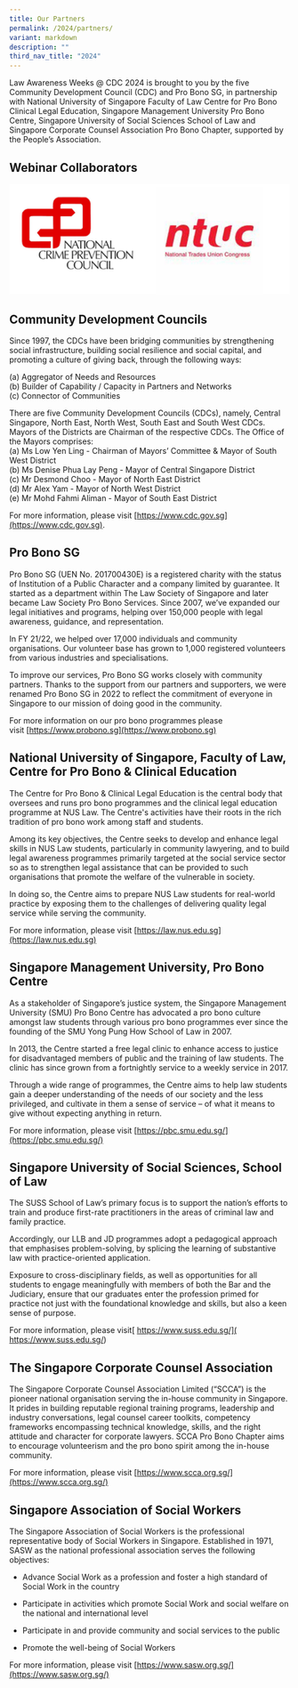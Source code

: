 ```yaml
---
title: Our Partners
permalink: /2024/partners/
variant: markdown
description: ""
third_nav_title: "2024"
---
```

Law Awareness Weeks @ CDC 2024 is brought to you by the five Community Development Council (CDC) and Pro Bono SG, in partnership with National University of Singapore Faculty of Law Centre for Pro Bono Clinical Legal Education, Singapore Management University Pro Bono Centre, Singapore University of Social Sciences School of Law and Singapore Corporate Counsel Association Pro Bono Chapter, supported by the People’s Association.

## Webinar Collaborators

![](/images/webinar_collaborators.png)

## Community Development Councils

Since 1997, the CDCs have been bridging communities by strengthening social infrastructure, building social resilience and social capital, and promoting a culture of giving back, through the following ways:
                
(a)            Aggregator of Needs and Resources <br>
(b)            Builder of Capability / Capacity in Partners and Networks <br>
(c)            Connector of Communities 

There are five Community Development Councils (CDCs), namely, Central Singapore, North East, North West, South East and South West CDCs.  Mayors of the Districts are Chairman of the respective CDCs. The Office of the Mayors comprises: <br>
(a) Ms Low Yen Ling - Chairman of Mayors’ Committee &amp; Mayor of South West District <br>
(b)  Ms Denise Phua Lay Peng - Mayor of Central Singapore District <br>
(c)  Mr Desmond Choo - Mayor of North East District <br>
(d) Mr Alex Yam	- Mayor of North West District <br>
(e)  Mr Mohd Fahmi Aliman	- Mayor of South East District <br>

For more information, please visit [https://www.cdc.gov.sg](https://www.cdc.gov.sg).

## Pro Bono SG

Pro Bono SG (UEN No. 201700430E) is a registered charity with the status of Institution of a Public Character and a company limited by guarantee. It started as a department within The Law Society of Singapore and later became Law Society Pro Bono Services. Since 2007, we’ve expanded our legal initiatives and programs, helping over 150,000 people with legal awareness, guidance, and representation.

In FY 21/22, we helped over 17,000 individuals and community organisations. Our volunteer base has grown to 1,000 registered volunteers from various industries and specialisations.

To improve our services, Pro Bono SG works closely with community partners. Thanks to the support from our partners and supporters, we were renamed Pro Bono SG in 2022 to reflect the commitment of everyone in Singapore to our mission of doing good in the community.

For more information on our pro bono programmes&nbsp;please visit&nbsp;[https://www.probono.sg](https://www.probono.sg)


## National University of Singapore, Faculty of Law, Centre for Pro Bono &amp; Clinical Education

The Centre for Pro Bono &amp; Clinical Legal Education is the central body that oversees and runs pro bono programmes and the clinical legal education programme at NUS Law. The Centre's activities have their roots in the rich tradition of pro bono work among staff and students.

Among its key objectives, the Centre seeks to develop and enhance legal skills in NUS Law students, particularly in community lawyering, and to build legal awareness programmes primarily targeted at the social service sector so as to strengthen legal assistance that can be provided to such organisations that promote the welfare of the vulnerable in society.

In doing so, the Centre aims to prepare NUS Law students for real-world practice by exposing them to the challenges of delivering quality legal service while serving the community.&nbsp;

For more information, please visit [https://law.nus.edu.sg](https://law.nus.edu.sg) 

## Singapore Management University, Pro Bono Centre

As a stakeholder of Singapore’s justice system, the Singapore Management University (SMU) Pro Bono Centre has advocated a pro bono culture amongst law students through various pro bono programmes ever since the founding of the SMU Yong Pung How School of Law in 2007.&nbsp;

In 2013, the Centre started a free legal clinic to enhance access to justice for disadvantaged members of public and the training of law students. The clinic has since grown from a fortnightly service to a weekly service in 2017.

Through a wide range of programmes, the Centre aims to help law students gain a deeper understanding of the needs of our society and the less privileged, and cultivate in them a sense of service – of what it means to give without expecting anything in return.

For more information, please visit [https://pbc.smu.edu.sg/](https://pbc.smu.edu.sg/)

## Singapore University of Social Sciences, School of Law


The SUSS School of Law’s primary focus is to support the nation’s efforts to train and produce first-rate practitioners in the areas of criminal law and family practice.

Accordingly, our LLB and JD programmes adopt a pedagogical approach that emphasises problem-solving, by splicing the learning of substantive law with practice-oriented application.

Exposure to cross-disciplinary fields, as well as opportunities for all students to engage meaningfully with members of both the Bar and the Judiciary, ensure that our graduates enter the profession primed for practice not just with the foundational knowledge and skills, but also a keen sense of purpose.

For more information, please visit[ https://www.suss.edu.sg/]( https://www.suss.edu.sg/) 

## The Singapore Corporate Counsel Association

The Singapore Corporate Counsel Association Limited (“SCCA”) is the pioneer national organisation serving the in-house community in Singapore. It prides in building reputable regional training programs, leadership and industry conversations, legal counsel career toolkits, competency frameworks encompassing technical knowledge, skills, and the right attitude and character for corporate lawyers. SCCA Pro Bono Chapter aims to encourage volunteerism and the pro bono spirit among the in-house community.

For more information, please visit [https://www.scca.org.sg/](https://www.scca.org.sg/)

## Singapore Association of Social Workers


The Singapore Association of Social Workers is the professional representative body of Social Workers in Singapore.  Established in 1971, SASW as the national professional association serves the following objectives:

*   Advance Social Work as a profession and foster a high standard of Social Work in the country
    
*   Participate in activities which promote Social Work and social welfare on the national and international level
    
*   Participate in and provide community and social services to the public
    
*   Promote the well-being of Social Workers
    
 

For more information, please visit&nbsp;[https://www.sasw.org.sg/](https://www.sasw.org.sg/)